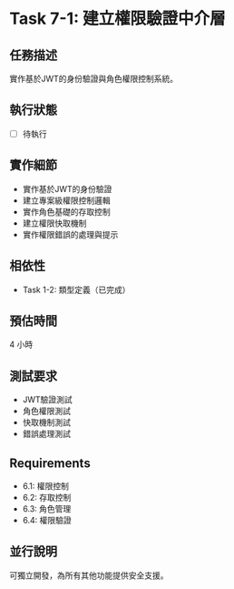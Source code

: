 # Task 7-1: 建立權限驗證中介層

## 任務描述

實作基於JWT的身份驗證與角色權限控制系統。

## 執行狀態

- [ ] 待執行

## 實作細節

- 實作基於JWT的身份驗證
- 建立專案級權限控制邏輯
- 實作角色基礎的存取控制
- 建立權限快取機制
- 實作權限錯誤的處理與提示

## 相依性

- Task 1-2: 類型定義（已完成）

## 預估時間

4 小時

## 測試要求

- JWT驗證測試
- 角色權限測試
- 快取機制測試
- 錯誤處理測試

## Requirements

- 6.1: 權限控制
- 6.2: 存取控制
- 6.3: 角色管理
- 6.4: 權限驗證

## 並行說明

可獨立開發，為所有其他功能提供安全支援。
